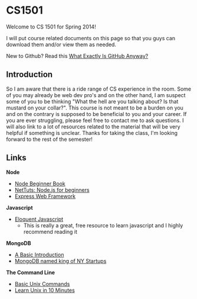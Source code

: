 CS1501
======

Welcome to CS 1501 for Spring 2014!

I will put course related documents on this page so that you guys can download them and/or view them as needed.

New to Github? Read this <a href="http://techcrunch.com/2012/07/14/what-exactly-is-github-anyway/">What Exactly Is GitHub Anyway?</a>


Introduction
---

So I am aware that there is a ride range of CS experience in the room. Some of you may already be web dev pro's and on the other hand, I am suspect some of you to be thinking "What the hell are you talking about? Is that mustard on your collar?".  This course is not meant to be a burden on you and on the contrary is supposed to be beneficial to you and your career.  If you are ever struggling, please feel free to contact me to ask questions. I will also link to a lot of resources related to the material that will be very helpful if something is unclear. Thanks for taking the class, I'm looking forward to the rest of the semester!

Links
---

**Node**
* <a href="http://www.nodebeginner.org/">Node Beginner Book</a>
* <a href="http://net.tutsplus.com/tutorials/javascript-ajax/node-js-for-beginners/">NetTuts: Node.js for beginners</a>
* <a href="http://expressjs.com/">Express Web Framework</a>

**Javascript**
* <a href="http://eloquentjavascript.net/contents.html">Eloquent Javascript</a>
  * This is really a great, free resource to learn javascript and I highly recommend reading it

**MongoDB**
* <a href="http://mongodb.github.io/node-mongodb-native/api-articles/nodekoarticle1.html">A Basic Introduction</a>
* <a href="http://www.bloomberg.com/news/2013-10-04/mongodb-becomes-king-of-nyc-startups-with-1-2-billion-valuation.html">MongoDB named king of NY Startups</a>

**The Command Line**
* <a href="http://mally.stanford.edu/~sr/computing/basic-unix.html">Basic Unix Commands</a>
* <a href="http://freeengineer.org/learnUNIXin10minutes.html">Learn Unix in 10 Minutes</a>
